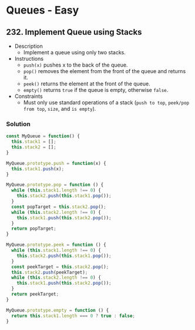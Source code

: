 # Queues - Easy

## 232. Implement Queue using Stacks
- Description
  - Implement a queue using only two stacks.
- Instructions
  - `push(x)` pushes x to the back of the queue.
  - `pop()` removes the element from the front of the queue and returns it.
  - `peek()` returns the element at the front of the queue.
  - `empty()` returns `true` if the queue is empty, otherwise `false`.
- Constraints
  - Must only use standard operations of a stack (`push to top`, `peek/pop from top`, `size`, and `is empty`).
### Solution
```js
const MyQueue = function() {
  this.stack1 = [];
  this.stack2 = [];
}

MyQueue.prototype.push = function(x) {
  this.stack1.push(x);
}

MyQueue.prototype.pop = function () {
  while (this.stack1.length !== 0) {
    this.stack2.push(this.stack1.pop());
  }
  const popTarget = this.stack2.pop();
  while (this.stack2.length !== 0) {
    this.stack1.push(this.stack2.pop());
  }
  return popTarget;
}

MyQueue.prototype.peek = function () {
  while (this.stack1.length !== 0) {
    this.stack2.push(this.stack1.pop());
  }
  const peekTarget = this.stack2.pop();
  this.stack2.push(peekTarget);
  while (this.stack2.length !== 0) {
    this.stack1.push(this.stack2.pop());
  }
  return peekTarget;
}

MyQueue.prototype.empty = function () {
  return this.stack1.length === 0 ? true : false;
}
```
